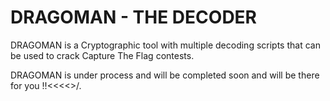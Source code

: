 # DRAGOMAN - THE DECODER
DRAGOMAN is a Cryptographic tool with multiple decoding scripts that can be used to crack Capture The Flag contests. 

DRAGOMAN is under process and will be completed soon and will be there for you !!<<<<>/.
